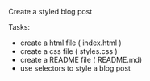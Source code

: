 Create a styled blog post

Tasks:
- create a html file ( index.html )
- create a css file ( styles.css )
- create a README file ( README.md)
- use selectors to style a blog post